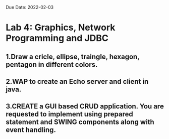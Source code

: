Due Date: 2022-02-03


# Lab 4: Graphics, Network Programming and JDBC
## 1.Draw a cricle, ellipse, traingle, hexagon, pentagon in different colors.
## 2.WAP to create an Echo server and client in java.
## 3.CREATE a GUI based CRUD application. You are requested to implement using prepared statement and SWING components along with event handling.

